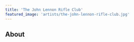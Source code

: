 ```yaml
---
title: 'The John Lennon Rifle Club'
featured_image: 'artists/the-john-lennon-rifle-club.jpg'
---
```


## About


